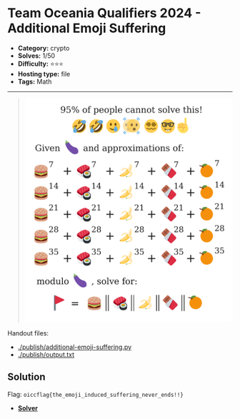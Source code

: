 # Team Oceania Qualifiers 2024 - Additional Emoji Suffering

- **Category:** crypto
- **Solves:** 1/50
- **Difficulty:** ⭐️⭐️⭐️
- **Hosting type:** file
- **Tags:** Math

---

> ![additional_emoji_suffering.png](./src/additional-emoji-suffering.png)


Handout files:

- [./publish/additional-emoji-suffering.py](./publish/additional-emoji-suffering.py)
- [./publish/output.txt](./publish/output.txt)

## Solution

Flag: `oiccflag{the_emoji_induced_suffering_never_ends!!}`


- [**Solver**](./solve/solv.sage)



